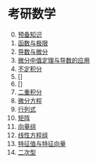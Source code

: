 # 考研数学

0. [预备知识](0.预备知识)
1. [函数与极限](1.函数与极限)
2. [导数与微分](2.导数与微分)
3. [微分中值定理与导数的应用](3.微分中值定理与导数的应用)
4. [不定积分](4.不定积分)
5. []
6. []
7. [二重积分](7.二重积分)
8. [微分方程](8.微分方程)
9. [行列式](9.行列式)
10. [矩阵](10.矩阵)
11. [向量组](11.向量组)
12. [线性方程组](12.线性方程组)
13. [特征值与特征向量](13.特征值与特征向量)
14. [二次型](14.二次型)